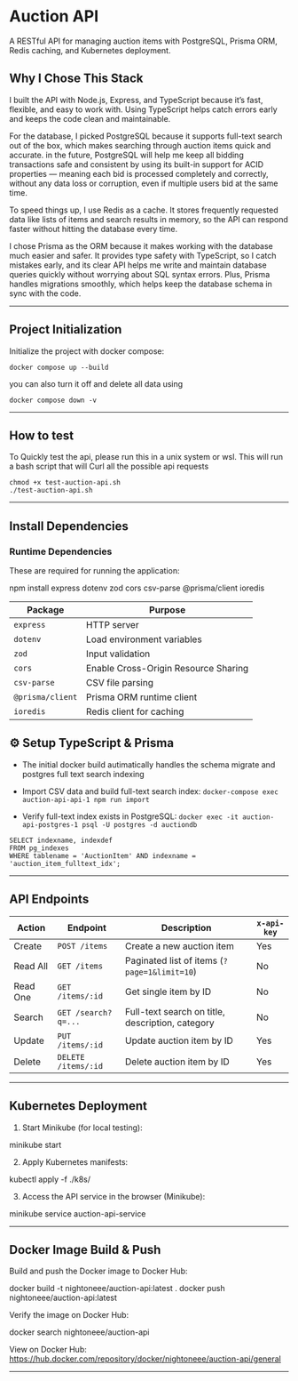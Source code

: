 # Auction API

A RESTful API for managing auction items with PostgreSQL, Prisma ORM, Redis caching, and Kubernetes deployment.

## Why I Chose This Stack

I built the API with Node.js, Express, and TypeScript because it’s fast, flexible, and easy to work with. Using TypeScript helps catch errors early and keeps the code clean and maintainable.

For the database, I picked PostgreSQL because it supports full-text search out of the box, which makes searching through auction items quick and accurate. in the future, PostgreSQL will help me keep all bidding transactions safe and consistent by using its built-in support for ACID properties — meaning each bid is processed completely and correctly, without any data loss or corruption, even if multiple users bid at the same time.

To speed things up, I use Redis as a cache. It stores frequently requested data like lists of items and search results in memory, so the API can respond faster without hitting the database every time.

I chose Prisma as the ORM because it makes working with the database much easier and safer. It provides type safety with TypeScript, so I catch mistakes early, and its clear API helps me write and maintain database queries quickly without worrying about SQL syntax errors. Plus, Prisma handles migrations smoothly, which helps keep the database schema in sync with the code.

---

## Project Initialization

Initialize the project with docker compose:

`docker compose up --build`

you can also turn it off and delete all data using 

`docker compose down -v`

---

## How to test

To Quickly test the api, please run this in a unix system or wsl.
This will run a bash script that will Curl all the possible api requests

```
chmod +x test-auction-api.sh
./test-auction-api.sh
```

---

## Install Dependencies

### Runtime Dependencies

These are required for running the application:

npm install express dotenv zod cors csv-parse @prisma/client ioredis

| Package          | Purpose                                  |
| ---------------- | ---------------------------------------- |
| `express`        | HTTP server                              |
| `dotenv`         | Load environment variables               |
| `zod`            | Input validation                         |
| `cors`           | Enable Cross-Origin Resource Sharing     |
| `csv-parse`      | CSV file parsing                         |
| `@prisma/client` | Prisma ORM runtime client                |
| `ioredis`        | Redis client for caching                 |

## ⚙️ Setup TypeScript & Prisma

- The initial docker build autimatically handles the schema migrate and postgres full text search indexing

- Import CSV data and build full-text search index:
    `docker-compose exec auction-api-api-1 npm run import`


- Verify full-text index exists in PostgreSQL:
    `docker exec -it auction-api-postgres-1 psql -U postgres -d auctiondb`
```
SELECT indexname, indexdef
FROM pg_indexes
WHERE tablename = 'AuctionItem' AND indexname = 'auction_item_fulltext_idx';
```

---

## API Endpoints

| Action     | Endpoint            | Description                                      | `x-api-key` |
| ---------- | ------------------- | ------------------------------------------------ | ----------- |
| Create     | `POST /items`       | Create a new auction item                        | Yes         |
| Read All   | `GET /items`        | Paginated list of items (`?page=1&limit=10`)     | No          |
| Read One   | `GET /items/:id`    | Get single item by ID                            | No          |
| Search     | `GET /search?q=...` | Full-text search on title, description, category | No          |
| Update     | `PUT /items/:id`    | Update auction item by ID                        | Yes         |
| Delete     | `DELETE /items/:id` | Delete auction item by ID                        | Yes         |

---

## Kubernetes Deployment

1. Start Minikube (for local testing):

minikube start

2. Apply Kubernetes manifests:

kubectl apply -f ./k8s/

3. Access the API service in the browser (Minikube):

minikube service auction-api-service

---

## Docker Image Build & Push

Build and push the Docker image to Docker Hub:

docker build -t nightoneee/auction-api:latest .
docker push nightoneee/auction-api:latest

Verify the image on Docker Hub:

docker search nightoneee/auction-api

View on Docker Hub:  
https://hub.docker.com/repository/docker/nightoneee/auction-api/general

---
